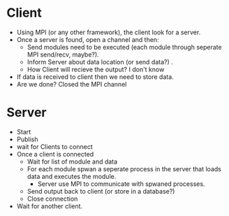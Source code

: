 # Client 
  - Using MPI (or any other framework), the client look for a server. 
  - Once a server is found, open a channel and then:
    - Send modules need to be executed (each module through seperate MPI send/recv, maybe?). 
    - Inform Server about data location (or send data?) . 
    - How Client will recieve the output? I don't know
  - If data is received to client then we need to store data. 
  - Are we done? Closed the MPI channel
# Server
  - Start
  - Publish  
  - wait for Clients to connect
  - Once a client is connected 
    - Wait for list of module and data
    - For each module spwan a seperate process in the server that loads data and executes the module. 
      - Server use MPI to communicate with spwaned processes. 
    - Send output back to client (or store in a database?) 
    - Close connection
  - Wait for another client. 






